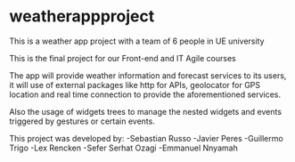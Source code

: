 # weatherappproject

This is a weather app project with a team of 6 people in UE university

This is the final project for our Front-end and IT Agile courses

The app will provide weather information and forecast services to its users, it will use
of external packages like http for APIs, geolocator for GPS location and real time connection
to provide the aforementioned services.

Also the usage of widgets trees to manage the nested widgets and events triggered by gestures
or certain events.

This project was developed by:
-Sebastian Russo
-Javier Peres
-Guillermo Trigo
-Lex Rencken
-Sefer Serhat Ozagi
-Emmanuel Nnyamah